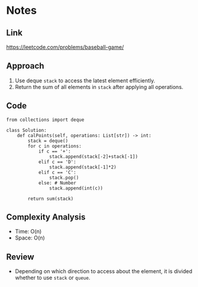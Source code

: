 # Notes

## Link
https://leetcode.com/problems/baseball-game/

## Approach
1. Use deque `stack` to access the latest element efficiently.
2. Return the sum of all elements in `stack` after applying all operations.

## Code
```
from collections import deque

class Solution:
    def calPoints(self, operations: List[str]) -> int:
        stack = deque()
        for c in operations:
            if c == '+':
                stack.append(stack[-2]+stack[-1])
            elif c == 'D':
                stack.append(stack[-1]*2)
            elif c == 'C':
                stack.pop()
            else: # Number
                stack.append(int(c))

        return sum(stack)

```

## Complexity Analysis
- Time: O(n)
- Space: O(n)

## Review
- Depending on which direction to access about the element, it is divided whether to use `stack` or `queue`.